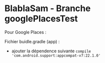 # BlablaSam - Branche googlePlacesTest

Pour Google Places :

Fichier buidle.gradle (app) :
  - ajouter la dépendence suivante
``` compile 'com.android.support:appcompat-v7:22.1.0' ```


